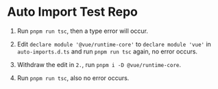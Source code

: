 # Auto Import Test Repo

1. Run `pnpm run tsc`, then a type error will occur.

2. Edit `declare module '@vue/runtime-core'` to `declare module 'vue'` in `auto-imports.d.ts` and run `pnpm run tsc` again, no error occurs.

3. Withdraw the edit in `2.`, run `pnpm i -D @vue/runtime-core`.

4. Run `pnpm run tsc`, also no error occurs.
